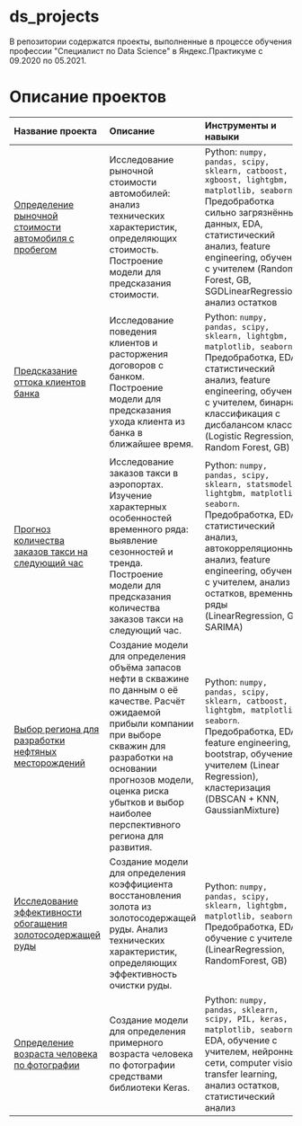 # ds_projects

В репозитории содержатся проекты, выполненные в процессе обучения профессии "Специалист по Data Science" в Яндекс.Практикуме с 09.2020 по 05.2021.

# Описание проектов

| Название проекта | Описание | Инструменты и навыки | 
| :---------------------- | :---------------------- | :---------------------- |
| [Определение рыночной стоимости автомобиля с пробегом](autos_price__project) | Исследование рыночной стоимости автомобилей: анализ технических характеристик, определяющих стоимость. Построение модели для предсказания стоимости. | Python: `numpy, pandas, scipy, sklearn, catboost, xgboost, lightgbm, matplotlib, seaborn`. Предобработка сильно загрязнённых данных, EDA, статистический анализ, feature engineering, обучение с учителем (Random Forest, GB, SGDLinearRegression), анализ остатков |
| [Предсказание оттока клиентов банка](bank_exit__project) | Исследование поведения клиентов и расторжения договоров с банком. Построение модели для предсказания ухода клиента из банка в ближайшее время. | Python: `numpy, pandas, scipy, sklearn, lightgbm, matplotlib, seaborn`. Предобработка, EDA, статистический анализ, feature engineering, обучение с учителем, бинарная классификация с дисбалансом классов (Logistic Regression, Random Forest, GB) |
| [Прогноз количества заказов такси на следующий час](taxi_orders__project) | Исследование заказов такси в аэропортах. Изучение характерных особенностей временного ряда: выявление сезонностей и тренда. Построение модели для предсказания количества заказов такси на следующий час. | Python: `numpy, pandas, scipy, sklearn, statsmodels, lightgbm, matplotlib, seaborn`. Предобработка, EDA, статистический анализ, автокорреляционный анализ, feature engineering, обучение с учителем, анализ остатков, временные ряды (LinearRegression, GB, SARIMA)  |
| [Выбор региона для разработки нефтяных месторождений](oil_reserves__project) | Создание модели для определения объёма запасов нефти в скважине по данным о её качестве. Расчёт ожидаемой прибыли компании при выборе скважин для разработки на основании прогнозов модели, оценка риска убытков и выбор наиболее перспективного региона для развития. | Python: `numpy, pandas, scipy, sklearn, catboost, lightgbm, matplotlib, seaborn`. Предобработка, EDA, feature engineering, bootstrap, обучение с учителем (Linear Regression), кластеризация (DBSCAN + KNN, GaussianMixture) |
| [Исследование эффективности обогащения золотосодержащей руды](gold_recovery__project) | Создание модели для определения коэффициента восстановления золота из золотосодержащей руды. Анализ технических характеристик, определяющих эффективность очистки руды. | Python: `numpy, pandas, scipy, sklearn, lightgbm, matplotlib, seaborn`. Предобработка, EDA, обучение с учителем (LinearRegression, RandomForest, GB) |
| [Определение возраста человека по фотографии](photos_age__project) | Создание модели для определения примерного возраста человека по фотографии средствами библиотеки Keras. | Python: `numpy, pandas, sklearn, scipy, PIL, keras, matplotlib, seaborn`. EDA, обучение с учителем, нейронные сети, computer vision, transfer learning, анализ остатков,  статистический анализ |

